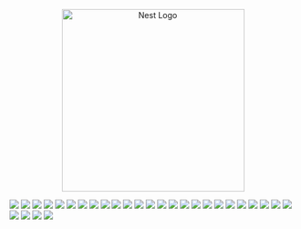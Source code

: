 <p align="center">
  <a href="http://nestjs.com/" target="blank"><img src="https://nestjs.com/img/logo_text.svg" width="320" alt="Nest Logo" /></a>
</p>

[circleci-image]: https://img.shields.io/circleci/build/github/nestjs/nest/master?token=abc123def456
[circleci-url]: https://circleci.com/gh/nestjs/nest

<img src = "https://i.imgur.com/8tIkvoJ.png"/>
<img src = "https://i.imgur.com/HGGocSv.png"/>
<img src = "https://i.imgur.com/7IyMXP4.png"/>
<img src = "https://i.imgur.com/dSYPSWM.png"/>
<img src = "https://i.imgur.com/SW4ocpl.png"/>
<img src = "https://i.imgur.com/tMzPQSL.png"/>
<img src = "https://i.imgur.com/Vvko7km.png"/>
<img src = "https://i.imgur.com/zWz1O7C.png"/>
<img src = "https://i.imgur.com/8rm9Mc0.png"/>
<img src = "https://i.imgur.com/R7O30PJ.png"/>
<img src = "https://i.imgur.com/DLre2TI.png"/>
<img src = "https://i.imgur.com/5g1IIWJ.png"/>
<img src = "https://i.imgur.com/tpfITaZ.png"/>
<img src = "https://i.imgur.com/nG8uQYz.png"/>
<img src = "https://i.imgur.com/SUfrLk1.png"/>
<img src = "https://i.imgur.com/ZWgnm0S.png"/>
<img src = "https://i.imgur.com/FSVSsT3.png"/>
<img src = "https://i.imgur.com/07uwter.png"/>
<img src = "https://i.imgur.com/WOw9wPd.png"/>
<img src = "https://i.imgur.com/GpIIKU8.png"/>
<img src = "https://i.imgur.com/a89K6Bc.png"/>
<img src = "https://i.imgur.com/LO64Y0y.png"/>
<img src = "https://i.imgur.com/RN176v9.png"/>
<img src = "https://i.imgur.com/EElvVx3.png"/>
<img src = "https://i.imgur.com/bq6AzPe.png"/>
<img src = "https://i.imgur.com/R58g8sV.png"/>
<img src = "https://i.imgur.com/Hud6sSz.png"/>
<img src = "https://i.imgur.com/vcU0gqy.png"/>
<img src = "https://i.imgur.com/mdg98vf.png"/>

